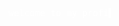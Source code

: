 <!DOCTYPE html>
<html lang="en">
<head>
    <meta charset="UTF-8">
    <meta name="viewport" 
     content="width=device-width, initial-scale=1.0">
</head>
<body>
    <p>welcome to my profile</p>
    </div>
   
</body>
<style>
  p {
    font-family: monospace;
    border-right: 4px solid;
    width: 19ch;
    white-space: nowrap;
    overflow: hidden;
    animation: typing 2s steps(19),
    blinking 1.5s infinite step-end alternate;
    color: white;
    
 }
 


 @keyframes typing {
    from {
        width: 0;
    }
 }

 @keyframes blinking {
    50% {
        border-color: transparent;
    }
 }
</style>
</html>

<!---
guilhermeMiguel123/guilhermeMiguel123 is a ✨ special ✨ repository because its `README.md` (this file) appears on your GitHub profile.
You can click the Preview link to take a look at your changes.
--->
